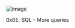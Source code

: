 ![image](https://imgs.search.brave.com/CGwjZ3OmO_pcEgPJiiU1cxQV_gSoH_IwGalHUbP83Vg/rs:fit:844:225:1/g:ce/aHR0cHM6Ly90c2Uy/Lm1tLmJpbmcubmV0/L3RoP2lkPU9JUC41/dWpIcGZtdmVVVGpB/X05nMGpoOXpRSGFF/SyZwaWQ9QXBp)

0x0E. SQL - More queries
